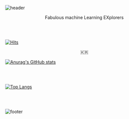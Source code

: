 ![header](https://capsule-render.vercel.app/api?type=waving&color=FFD700&height=200&section=header&text=charlieppark&fontSize=50&animation=blink)

<p align="center">Fabulous machine Learning EXplorers

<br></br>

[![Hits](https://hits.seeyoufarm.com/api/count/incr/badge.svg?url=https%3A%2F%2Fgithub.com%2FDKU-FLEX&count_bg=%2379C83D&title_bg=%23555555&icon=&icon_color=%23E7E7E7&title=hits&edge_flat=false)](https://hits.seeyoufarm.com)

<p align="center">🇰🇷</p>


[![Anurag's GitHub stats](https://github-readme-stats.vercel.app/api?username=DKU-FLEX&show_icons=true&theme=material-palenight)](https://github.com/anuraghazra/github-readme-stats)

<br></br>


[![Top Langs](https://github-readme-stats.vercel.app/api/top-langs/?username=DKU-FLEX&layout=compact&theme=material-palenight)](https://github.com/anuraghazra/github-readme-stats)

<br></br>


![footer](https://capsule-render.vercel.app/api?type=waving&color=FFD700&height=200&section=footer)
